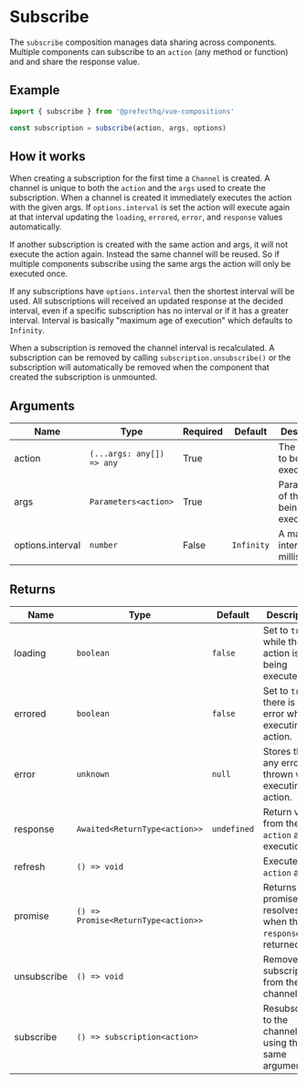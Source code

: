 # Subscribe
The `subscribe` composition manages data sharing across components. Multiple components can subscribe to an `action` (any method or function) and and share the response value. 

## Example
```typescript
import { subscribe } from '@prefecthq/vue-compositions'

const subscription = subscribe(action, args, options)
```

## How it works
When creating a subscription for the first time a `Channel` is created. A channel is unique to both the `action` and the `args` used to create the subscription. When a channel is created it immediately executes the action with the given args. If `options.interval` is set the action will execute again at that interval updating the `loading`, `errored`, `error`, and `response` values automatically.

If another subscription is created with the same action and args, it will not execute the action again. Instead the same channel will be reused. So if multiple components subscribe using the same args the action will only be executed once. 

If any subscriptions have `options.interval` then the shortest interval will be used. All subscriptions will received an updated response at the decided interval, even if a specific subscription has no interval or if it has a greater interval. Interval is basically "maximum age of execution" which defaults to `Infinity`.

When a subscription is removed the channel interval is recalculated. A subscription can be removed by calling `subscription.unsubscribe()` or the subscription will automatically be removed when the component that created the subscription is unmounted.

## Arguments
| Name    | Type                      | Required | Default | Description |
| --------| ------------------------- | ---------| --------| ------------|
| action  | `(...args: any[]) => any` | True | | The function to be executed
| args    | `Parameters<action>`      | True | | Parameters of the action being executed
| options.interval | `number`    | False | `Infinity` | A max poll interval in milliseconds.

## Returns
| Name        | Type                                | Default     | Description                                                     |
|-------------|-------------------------------------|-------------|-----------------------------------------------------------------|
| loading     | `boolean`                           | `false`     | Set to `true` while the action is being executed                |
| errored     | `boolean`                           | `false`     | Set to `true` if there is an error when executing the action.   |
| error       | `unknown`                           | `null`      | Stores the any error thrown while executing the action.         |
| response    | `Awaited<ReturnType<action>>`       | `undefined` | Return value from the `action` after execution                  |
| refresh     | `() => void`                        |             | Executes the `action` again                                     |
| promise     | `() => Promise<ReturnType<action>>` |             | Returns a promise that resolves when the `response` is returned |
| unsubscribe | `() => void`                        |             | Remove the subscription from the channel                        |
| subscribe   | `() => subscription<action>`        |             | Resubscribes to the channel using the same arguments            |
